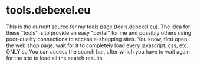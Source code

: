 # tools.debexel.eu

This is the current source for my tools page (tools.debexel.eu).
The idea for these "tools" is to provide an easy "portal" for me and possibly others using poor-quality connections to access e-shopping sites.
You know, first open the web shop page, wait for it to completely load every javascript, css, etc.. ONLY so You can access the search bar, after which you have to wait again for the site to load all the search results.